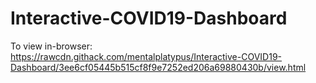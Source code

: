 # Interactive-COVID19-Dashboard
To view in-browser:
<br>
https://rawcdn.githack.com/mentalplatypus/Interactive-COVID19-Dashboard/3ee6cf05445b515cf8f9e7252ed206a69880430b/view.html

